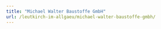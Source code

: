 ```yaml
---
title: "Michael Walter Baustoffe GmbH"
url: /leutkirch-im-allgaeu/michael-walter-baustoffe-gmbh/
---
```

